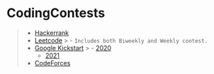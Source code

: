# CodingContests

> - [Hackerrank](https://github.com/neerazz/FAANG/tree/master/Algorithms/Neeraj/contest/hackerrank)
> - [Leetcode](https://github.com/neerazz/FAANG/tree/master/Algorithms/Neeraj/contest/leetcode)
    >   - `Includes both Biweekly and Weekly contest.`
> - [Google Kickstart](https://github.com/neerazz/FAANG/tree/master/Algorithms/Neeraj/contest/goolgeKickstart)
    >   - [2020](https://github.com/neerazz/FAANG/tree/master/Algorithms/Neeraj/contest/goolgeKickstart/y2020)
>   - [2021](https://github.com/neerazz/FAANG/tree/master/Algorithms/Neeraj/contest/goolgeKickstart/y2021)
> - [CodeForces](https://github.com/neerazz/FAANG/tree/master/Algorithms/Neeraj/contest/codeforces)